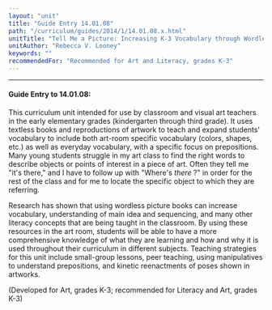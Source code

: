 ```yaml
---
layout: "unit"
title: "Guide Entry 14.01.08"
path: "/curriculum/guides/2014/1/14.01.08.x.html"
unitTitle: "Tell Me a Picture: Increasing K-3 Vocabulary through Wordless Picture Books and Artist Prints"
unitAuthor: "Rebecca V. Looney"
keywords: ""
recommendedFor: "Recommended for Art and Literacy, grades K-3"
---
```

<body>
<hr/>
<h4>
Guide Entry to 14.01.08:
</h4>
<p>
This curriculum unit intended for use by classroom and visual art teachers in the early elementary grades (kindergarten through third grade). It uses textless books and reproductions of artwork to teach and expand students' vocabulary to include both art-room specific vocabulary (colors, shapes, etc.) as well as everyday vocabulary, with a specific focus on prepositions. Many young students struggle in my art class to find the right words to describe objects or points of interest in a piece of art. Often they tell me "it's there," and I have to follow up with "Where's
<i>
there
</i>
?" in order for the rest of the class and for me to locate the specific object to which they are referring.
</p>
<p>
Research has shown that using wordless picture books can increase vocabulary, understanding of main idea and sequencing, and many other literacy concepts that are being taught in the classroom. By using these resources in the art room, students will be able to have a more comprehensive knowledge of what they are learning and how and why it is used throughout their curriculum in different subjects. Teaching strategies for this unit include small-group lessons, peer teaching, using manipulatives to understand prepositions, and kinetic reenactments of poses shown in artworks.
</p>
<p>
(Developed for Art, grades K-3; recommended for Literacy and Art, grades K-3)
<b>
</b>
</p>
</body>